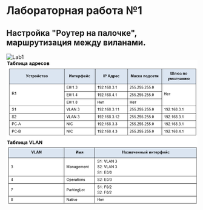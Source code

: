 # Лабораторная работа №1
## Настройка "Роутер на палочке", маршрутизация между виланами.
![Lab1](https://github.com/MikhailSkud/otus_ntw_eng/assets/165217790/f4c4f8ab-4054-4bab-9995-0ef4395c680b)
![alt text](Table1-1.png)





